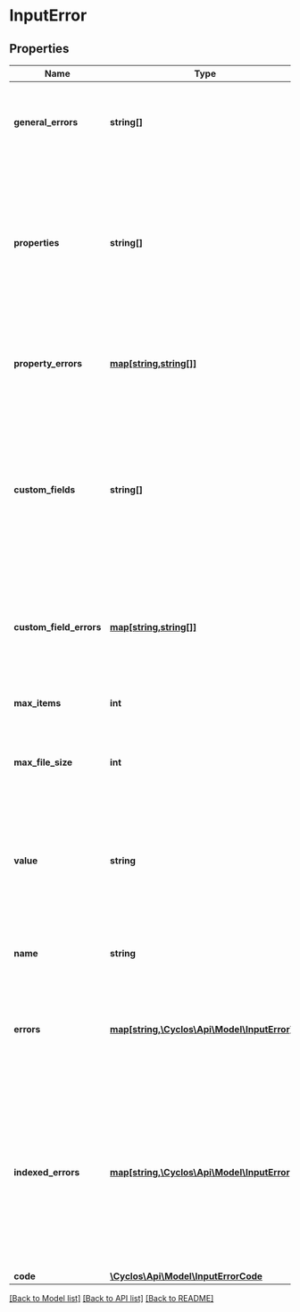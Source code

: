 # InputError

## Properties
Name | Type | Description | Notes
------------ | ------------- | ------------- | -------------
**general_errors** | **string[]** | A list of errors that cannot be attributed to a specific property. Only returned if &#x60;code&#x60; is &#x60;validation&#x60;. | [optional] 
**properties** | **string[]** | An array of properties which contains errors, in the order they were processed. As &#x60;propertyErrors&#x60; is an object (without a guaranteed order for its keys) the original order would be lost otherwise. Only returned if &#x60;code&#x60; is &#x60;validation&#x60;. | [optional] 
**property_errors** | [**map[string,string[]]**](array.md) | An object keyed by property name, whose values are lists of errors for that property. Only returned if &#x60;code&#x60; is &#x60;validation&#x60;. | [optional] 
**custom_fields** | **string[]** | An array of custom field internal names which contains errors, in the order they were processed. As &#x60;propertyErrors&#x60; is an object (without a guaranteed order for its keys) the original order would be lost otherwise. Only returned if &#x60;code&#x60; is &#x60;validation&#x60;. | [optional] 
**custom_field_errors** | [**map[string,string[]]**](array.md) | An object keyed by custom field internal name, whose values are lists of errors for that custom field. Only returned if &#x60;code&#x60; is &#x60;validation&#x60;. | [optional] 
**max_items** | **int** | The maximum allowed items. Only returned if &#x60;code&#x60; is &#x60;maxItems&#x60;. | [optional] 
**max_file_size** | **int** | The maximum file size, in bytes, allowed for uploads. Only returned if &#x60;code&#x60; is &#x60;fileUploadSize&#x60;. | [optional] 
**value** | **string** | The value that failed conversion to the expected data type, or the original full-text query keywords that failed parsing. Only returned if &#x60;code&#x60; is either &#x60;dataConversion&#x60; or &#x60;queryParse&#x60;. | [optional] 
**name** | **string** | The name of the required request parameter Only returned if &#x60;code&#x60; is &#x60;missingParameter&#x60;. | [optional] 
**errors** | [**map[string,\Cyclos\Api\Model\InputError]**](InputError.md) | The aggregated &#x60;InputError&#x60;s for each regular property, that is, those that have a single input. Only returned if &#x60;code&#x60; is &#x60;aggregated&#x60;. | [optional] 
**indexed_errors** | [**map[string,\Cyclos\Api\Model\InputError[]]**](array.md) | The aggregated &#x60;InputError&#x60;s for each list property, that is, those that have a list of inputs. It is guaranteed that the indexes in the input array correspond to the indexes in the corresponding value. The positions with no errors will contain &#x60;null&#x60;. Only returned if &#x60;code&#x60; is &#x60;aggregated&#x60;. | [optional] 
**code** | [**\Cyclos\Api\Model\InputErrorCode**](InputErrorCode.md) |  | [optional] 

[[Back to Model list]](../../README.md#documentation-for-models) [[Back to API list]](../../README.md#documentation-for-api-endpoints) [[Back to README]](../../README.md)

